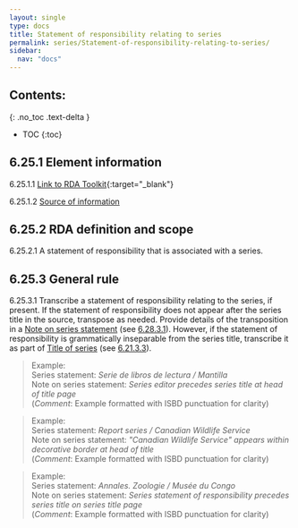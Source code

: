 ```yaml
---
layout: single
type: docs
title: Statement of responsibility relating to series
permalink: series/Statement-of-responsibility-relating-to-series/
sidebar:
  nav: "docs"
---
```


## Contents:
{: .no_toc .text-delta }

- TOC
{:toc}

## 6.25.1 Element information

<a name="6.25.1.1">6.25.1.1</a> [Link to RDA Toolkit](https://beta.rdatoolkit.org/en-US_ala-03903371-8ef8-3e8a-88c9-45421e6de05b){:target="_blank"}

<a name="6.25.1.2">6.25.1.2</a> [Source of information](/DCRMR/series/)

## 6.25.2 RDA definition and scope

<a name="6.25.2.1">6.25.2.1</a> A statement of responsibility that is associated with a series.

## 6.25.3 General rule

<a name="6.25.3.1">6.25.3.1</a> Transcribe a statement of responsibility relating to the series, if present. If the statement of responsibility does not appear after the series title in the source, transpose as needed. Provide details of the transposition in a [Note on series statement](/DCRMR/series/Note-on-series-statement/) (see [6.28.3.1](/DCRMR/series/Note-on-series-statement/#6.28.3.1)). However, if the statement of responsibility is grammatically inseparable from the series title, transcribe it as part of [Title of series](/DCRMR/series/Title-of-series/) (see [6.21.3.3](/DCRMR/series/Title-of-series/#6.21.3.3)).

>Example:    
>Series statement: <CITE>Serie de libros de lectura / Mantilla</CITE>  
>Note on series statement: <CITE>Series editor precedes series title at head of title page</CITE>  
>(*Comment*: Example formatted with ISBD punctuation for clarity)

>Example:    
>Series statement: <CITE>Report series / Canadian Wildlife Service</CITE>  
>Note on series statement: <CITE>"Canadian Wildlife Service" appears within decorative border at head of title</CITE>  
>(*Comment*: Example formatted with ISBD punctuation for clarity)

>Example:    
>Series statement: <CITE>Annales. Zoologie / Musée du Congo</CITE>  
>Note on series statement: <CITE>Series statement of responsibility precedes series title on series title page</CITE>  
>(*Comment*: Example formatted with ISBD punctuation for clarity)
